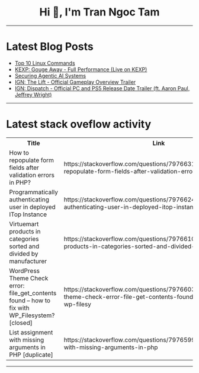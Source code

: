 <h1 align="center">Hi 👋, I'm Tran Ngoc Tam</h1>

---

# Latest Blog Posts 
<!-- BLOG-POST-LIST:START -->
- [Top 10 Linux Commands](https://dev.to/roshan_sharma_617a6e70ff5/top-10-linux-commands-56m7)
- [KEXP: Gouge Away - Full Performance &lpar;Live on KEXP&rpar;](https://dev.to/music_youtube/kexp-gouge-away-full-performance-live-on-kexp-5d41)
- [Securing Agentic AI Systems](https://dev.to/aws-builders/securing-agentic-ai-systems-2i93)
- [IGN: The Lift - Official Gameplay Overview Trailer](https://dev.to/gg_news/ign-the-lift-official-gameplay-overview-trailer-4gam)
- [IGN: Dispatch - Official PC and PS5 Release Date Trailer &lpar;ft. Aaron Paul, Jeffrey Wright&rpar;](https://dev.to/gg_news/ign-dispatch-official-pc-and-ps5-release-date-trailer-ft-aaron-paul-jeffrey-wright-3g54)
<!-- BLOG-POST-LIST:END -->

---

# Latest stack oveflow activity
<table>
  <tr><th>Title</th><th>Link</th></tr>
  <!-- STACKOVERFLOW:START --><tr><td>How to repopulate form fields after validation errors in PHP?</td><td>https://stackoverflow.com/questions/79766319/how-to-repopulate-form-fields-after-validation-errors-in-php</td></tr><tr><td>Programmatically authenticating user in deployed ITop Instance</td><td>https://stackoverflow.com/questions/79766248/programmatically-authenticating-user-in-deployed-itop-instance</td></tr><tr><td>Virtuemart products in categories sorted and divided by manufacturer</td><td>https://stackoverflow.com/questions/79766102/virtuemart-products-in-categories-sorted-and-divided-by-manufacturer</td></tr><tr><td>WordPress Theme Check error: file_get_contents found – how to fix with WP_Filesystem? [closed]</td><td>https://stackoverflow.com/questions/79766033/wordpress-theme-check-error-file-get-contents-found-how-to-fix-with-wp-filesy</td></tr><tr><td>List assignment with missing arguments in PHP [duplicate]</td><td>https://stackoverflow.com/questions/79765994/list-assignment-with-missing-arguments-in-php</td></tr><!-- STACKOVERFLOW:END -->
</table>

---


